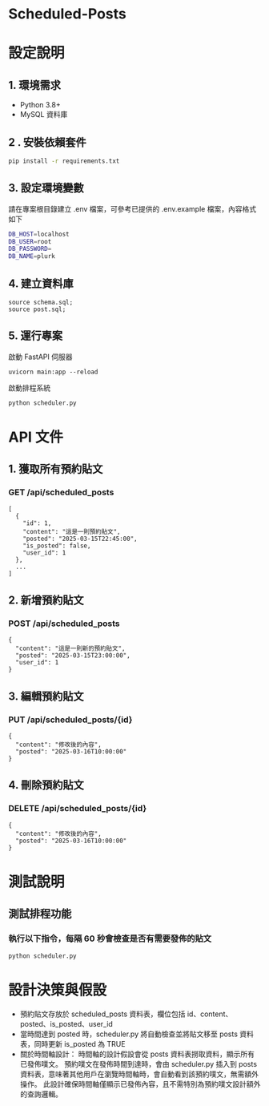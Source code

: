 # Scheduled-Posts

# 設定說明

## 1. 環境需求

-	Python 3.8+
-	MySQL 資料庫
  
## 2 . 安裝依賴套件
```bash
pip install -r requirements.txt
```
## 3. 設定環境變數
請在專案根目錄建立 .env 檔案，可參考已提供的 .env.example 檔案，內容格式如下
```bash
DB_HOST=localhost
DB_USER=root
DB_PASSWORD=
DB_NAME=plurk
```
## 4. 建立資料庫

```
source schema.sql;
source post.sql;
```

## 5. 運行專案
啟動 FastAPI 伺服器
```
uvicorn main:app --reload
```

啟動排程系統
```
python scheduler.py
```

# API 文件
## 1. 獲取所有預約貼文
### GET /api/scheduled_posts
```
[
  {
    "id": 1,
    "content": "這是一則預約貼文",
    "posted": "2025-03-15T22:45:00",
    "is_posted": false,
    "user_id": 1
  },
  ...
]
```
## 2. 新增預約貼文
### POST /api/scheduled_posts
```
{
  "content": "這是一則新的預約貼文",
  "posted": "2025-03-15T23:00:00",
  "user_id": 1
}
```
## 3. 編輯預約貼文
### PUT /api/scheduled_posts/{id}
```
{
  "content": "修改後的內容",
  "posted": "2025-03-16T10:00:00"
}
```
## 4. 刪除預約貼文
### DELETE /api/scheduled_posts/{id}
```
{
  "content": "修改後的內容",
  "posted": "2025-03-16T10:00:00"
}
```

# 測試說明
## 測試排程功能
### 執行以下指令，每隔 60 秒會檢查是否有需要發佈的貼文
```
python scheduler.py
```

# 設計決策與假設
-	預約貼文存放於 scheduled_posts 資料表，欄位包括 id、content、posted、is_posted、user_id
-	當時間達到 posted 時，scheduler.py 將自動檢查並將貼文移至 posts 資料表，同時更新 is_posted 為 TRUE
-	關於時間軸設計：
時間軸的設計假設會從 posts 資料表撈取資料，顯示所有已發佈噗文。
預約噗文在發佈時間到達時，會由 scheduler.py 插入到 posts 資料表，意味著其他用戶在瀏覽時間軸時，會自動看到該預約噗文，無需額外操作。
此設計確保時間軸僅顯示已發佈內容，且不需特別為預約噗文設計額外的查詢邏輯。

